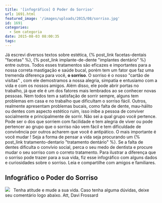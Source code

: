 ```yaml
---
title: '[infográfico] O Poder do Sorriso'
url: 1691.html
featured_image: '/images/uploads/2015/08/sorriso.jpg'
id: 1691
categories:
  - Sem categoria
date: 2015-08-03 08:00:35
tags:
---
```


Já escrevi diversos textos sobre estética, {% post_link facetas-dentais "facetas" %}, {% post_link implante-de-dente "implantes dentário" %} entre outros. Todos esses tratamentos são eficazes e importantes para a nossa correta mastigação e saúde bucal, porém tem um fator que faz uma tremenda diferença para você, **o sorriso**. O sorriso é o nosso "cartão de visitas" , com ele demostramos a nossa alegria, simpatia e entusiamo com a vida e com os nossos amigos. Além disso, ele pode abrir portas no trabalho, já que ele é um dos fatores mais lembrados ao se conhecer novas pessoas. Nem todos tem a satisfação de sorrir sempre, alguns tem problemas em casa e no trabalho que dificultam o sorriso fácil. Outros, realmente apresentam problemas bucais, como falta de dente, mau-hálito ou dentes com aspecto estético ruim, isso inibe a pessoa de conviver socialmente e principalmente de sorrir. Não sei a qual grupo você pertence. Pode ser o dos que sorriem com facilidade e tem alegria de viver ou pode pertencer ao grupo que o sorriso não vem fácil e tem dificuldade de convivência por outros acharem que você é antipático. O mais importante é você mudar ! Seja a forma de pensar a vida seja procurando um {% post_link tratamento-dentario "tratamento dentário" %}. Se a falta de dentes dificulta o convívio social, perca o seu medo de dentista e procure mudar o seu sorriso com o correto tratamento. Para ilustrar a diferença que o sorriso pode trazer para a sua vida, fiz esse infográfico com alguns dados e curiosidades sobre o sorriso. Leia e compartilhe com amigos e familiares.

Infográfico o Poder do Sorriso
------------------------------

![](/images/uploads/2015/08/O-poder-do-sorriso.-1.jpeg)   Tenha atitude e mude a sua vida. Caso tenha alguma dúvidas, deixe seu comentário logo abaixo. Att, Davi Frossard